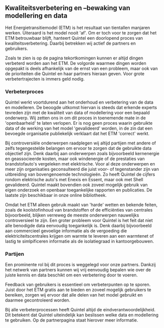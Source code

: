 ## Kwaliteitsverbetering en –bewaking van modellering en data

Het Energietransitiemodel (ETM) is het resultaat van tientallen manjaren werken. Uiteraard is het model nooit 'af'. Om er toch voor te zorgen dat het ETM betrouwbaar blijft, hanteert Quintel een doorlopend proces van kwaliteitsverbetering. Daarbij betrekken wij actief de partners en gebruikers.

Zoals te zien is op de pagina tekortkomingen kunnen er altijd dingen verbeterd worden aan het ETM. De volgorde waarmee dingen worden opgepakt is deels afhankelijk van de ernst van een probleem, maar ook van de prioriteiten die Quintel en haar partners hieraan geven. Voor grote verbetertrajecten is immers geld nodig.


### Verbeterproces

Quintel werkt voortdurend aan het onderhoud en verbetering van de data en modelleren. De beoogde uitkomst hiervan is steeds dat erkende experts tevreden zijn met de kwaliteit van data of modellering voor een bepaald onderwerp. Wij zetten ons in om dit proces in toenemende mate in de 'openbaarheid' te laten verlopen. Er is nog geen proces waarin gebruikte data of de werking van het model 'gevalideerd' worden, in de zin dat een bevoegde organisatie publiekelijk verklaart dat het ETM 'correct' werkt.

Bij controversiële onderwerpen raadplegen wij altijd partijen met andere of zelfs tegengestelde belangen om ervoor te zorgen dat de gebruikte data objectief zijn. 
Denk daarbij aan onderwerpen zoals bijvoorbeeld kernenergie en geassocieerde kosten, maar ook windenergie of de prestaties van brandstofauto's vergeleken met elektrische. Voor al deze onderwerpen en meer zijn organisaties geconsulteerd die juist voor- of tegenstander zijn van uitbreiding van bovengenoemde technologieën. 
Zo heeft Quintel de cijfers rondom elektrische auto's met Enexis en Essent, maar ook met Shell gevalideerd. Quintel maakt bovendien ook zoveel mogelijk gebruik van eigen onderzoek en openbaar toegankelijke rapporten en publicaties. De laatste zijn beschikbaar in onze online bibliotheek.

Omdat het ETM alleen gebruik maakt van 'harde' wetten en bekende feiten, zoals de koolstofinhoud van brandstoffen of de efficiënties van centrales bijvoorbeeld, blijken verreweg de meeste onderwerpen nauwelijks controversieel te zijn. Een groter probleem voor Quintel is het feit dat niet alle benodigde data eenvoudig toegankelijk is. 
Denk daarbij bijvoorbeeld aan commercieel gevoelige informatie als de vergoeding die elektriciteitscentrales krijgen om warmte te leveren aan een warmtenet of lastig te simlpificeren informatie als de isolatiegraad in kantoorgebouwen.

### Partijen

Een prominente rol bij dit proces is weggelegd voor onze partners. Dankzij het netwerk van partners kunnen wij vrij eenvoudig bepalen wie over de juiste kennis en data beschikt om een verbetering door te voeren.

Feedback van gebruikers is essentieel om verbeterpunten op te sporen. Juist door het ETM gratis aan te bieden en zoveel mogelijk gebruikers te bereiken, zorgen wij ervoor dat alle delen van het model gebruikt en daarmee gecontroleerd worden.

Bij alle verbeterprocessen heeft Quintel altijd de eindverantwoordelijkheid. Dit betekent dat Quintel uiteindelijk kan beslissen welke data en modellering te gebruiken. Op de partnerpagina staat hierover meer informatie.